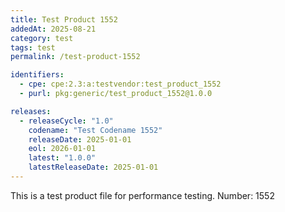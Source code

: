 ```yaml
---
title: Test Product 1552
addedAt: 2025-08-21
category: test
tags: test
permalink: /test-product-1552

identifiers:
  - cpe: cpe:2.3:a:testvendor:test_product_1552
  - purl: pkg:generic/test_product_1552@1.0.0

releases:
  - releaseCycle: "1.0"
    codename: "Test Codename 1552"
    releaseDate: 2025-01-01
    eol: 2026-01-01
    latest: "1.0.0"
    latestReleaseDate: 2025-01-01
---
```


This is a test product file for performance testing. Number: 1552

